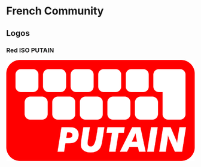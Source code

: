 # French Community

## Logos

### Red ISO PUTAIN

[![](https://raw.githubusercontent.com/GreatWizard/r-mk-stickers/master/printable/communities/french/r-mk-iso-putain.svg)](https://raw.githubusercontent.com/GreatWizard/r-mk-stickers/master/printable/communities/french/r-mk-iso-putain.svg)
